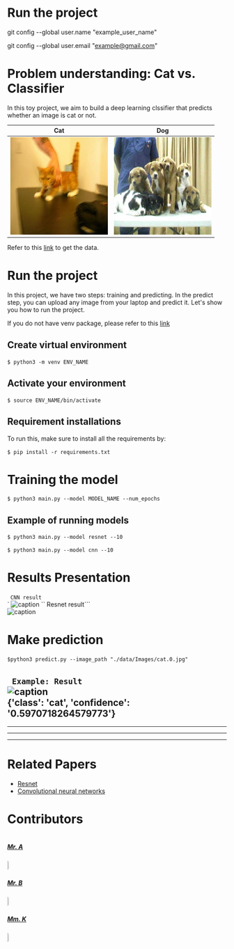 # Run the project

git config --global user.name "example_user_name"

git config --global user.email "example@gmail.com"


# Problem understanding: Cat vs. Classifier #
In this toy project, we aim to build a deep learning clssifier that predicts whether an image is cat or not. </br>

<!-- <img src="images/cat.0.jpg" align="center">
<img src="images/dog.0.jpg" align="right"> -->


  Cat            |  Dog
:--------------:|:--------:
![](figures/cat.0.jpg)|![](figures/dog.0.jpg)



<!-- <br> -->
Refer to this [link](https://www.kaggle.com/competitions/dogs-vs-cats/data) to get the data.

# Run the project #
In this project, we have two steps: training and predicting. In the predict step, you can upload any image from your laptop and predict it. Let's show you how to run the project.

If you do not have venv package, please refer to this [link](https://linuxize.com/post/how-to-create-python-virtual-environments-on-ubuntu-18-04/)
</br>

## Create virtual environment ##

```
$ python3 -m venv ENV_NAME
```
## Activate your environment ##

```
$ source ENV_NAME/bin/activate
```

## Requirement installations ##
To run this, make sure to install all the requirements by:

```
$ pip install -r requirements.txt 
```
# Training the model #

```
$ python3 main.py --model MODEL_NAME --num_epochs
```
## Example of running models ##

```
$ python3 main.py --model resnet --10
```

```
$ python3 main.py --model cnn --10
```

# Results Presentation

``` CNN result```  </br>`
![caption](figures/train_CNN.png) 
`` Resnet result```  </br>
![caption](figures/train_resnet.png) 

# Make prediction #

```
$python3 predict.py --image_path "./data/Images/cat.0.jpg"
```

``` Example: Result```  </br>
![caption](images/cat.0.jpg) </br>
{'class': 'cat', 'confidence': '0.5970718264579773'}
---
___

---
___

# Related Papers #

* <a href= 'https://arxiv.org/pdf/1512.03385.pdf'> Resnet </a>
* <a href= 'https://cs.nju.edu.cn/wujx/paper/CNN.pdf'> Convolutional neural networks</a>


# Contributors #
<div style="display:flex;align-items:center">

<div style="display:flex;align-items:center">
    <div>
        <h5> <a href='..'> Mr. A </a> </h5> <img src="images/cat.0.jpg" height= 7% width= 7%>
<div>
    <h5> <a href='.'> Mr. B </a> </h5> <img src="images/cat.0.jpg" height= 7% width= 7%>
    
<div>
    <h5> <a href='.'> Mm. K </a> </h5> <img src="images/cat.0.jpg" height= 7% width= 7%>
    
</div>

